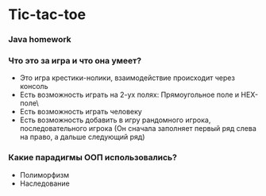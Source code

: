 # Tic-tac-toe

### Java homework

### Что это за игра и что она умеет?
* Это игра крестики-нолики, взаимодействие происходит через консоль
* Есть возможность играть на 2-ух полях: Прямоугольное поле и HEX-поле\
* Есть возможность играть человеку
* Есть возможность добавить в игру рандомного игрока, последовательного игрока (Он сначала заполняет первый ряд слева на право, а дальше следующий ряд)

### Какие парадигмы ООП использовались?
* Полиморфизм
* Наследование

